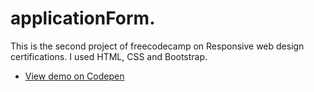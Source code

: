 # applicationForm.
This is the second project of freecodecamp on Responsive web design certifications. I used HTML, CSS and Bootstrap.

- [View demo on Codepen](https://codepen.io/Faustin250/pen/yLNBweK)
 
